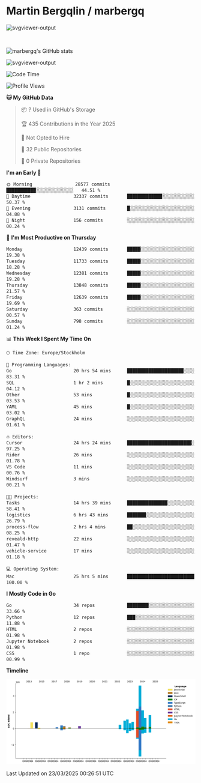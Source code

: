 # Martin Bergqlin / marbergq

![svgviewer-output](https://user-images.githubusercontent.com/2405410/206014777-22d41ecb-c24f-421d-b7d9-bba2cb5bb0de.svg)

<br>

<!--- [![Martin's Week](https://github-readme-stats.vercel.app/api/wakatime?username=marbergq&theme=dark)](https://github.com/anuraghazra/github-readme-stats) -->

![marbergq's GitHub stats](https://github-readme-stats.vercel.app/api?username=marbergq&count_private=true&show_icons=true)

![svgviewer-output](https://wakatime.com/badge/user/3f0a2069-6683-4e19-9a4a-7d21ea815067.svg)

<!--START_SECTION:waka-->
![Code Time](http://img.shields.io/badge/Code%20Time-4%2C943%20hrs%209%20mins-blue)

![Profile Views](http://img.shields.io/badge/Profile%20Views-0-blue)

**🐱 My GitHub Data** 

> 📦 ? Used in GitHub's Storage 
 > 
> 🏆 435 Contributions in the Year 2025
 > 
> 🚫 Not Opted to Hire
 > 
> 📜 32 Public Repositories 
 > 
> 🔑 0 Private Repositories 
 > 
**I'm an Early 🐤** 

```text
🌞 Morning                28577 commits       ███████████░░░░░░░░░░░░░░   44.51 % 
🌆 Daytime                32337 commits       █████████████░░░░░░░░░░░░   50.37 % 
🌃 Evening                3131 commits        █░░░░░░░░░░░░░░░░░░░░░░░░   04.88 % 
🌙 Night                  156 commits         ░░░░░░░░░░░░░░░░░░░░░░░░░   00.24 % 
```
📅 **I'm Most Productive on Thursday** 

```text
Monday                   12439 commits       █████░░░░░░░░░░░░░░░░░░░░   19.38 % 
Tuesday                  11733 commits       █████░░░░░░░░░░░░░░░░░░░░   18.28 % 
Wednesday                12381 commits       █████░░░░░░░░░░░░░░░░░░░░   19.28 % 
Thursday                 13848 commits       █████░░░░░░░░░░░░░░░░░░░░   21.57 % 
Friday                   12639 commits       █████░░░░░░░░░░░░░░░░░░░░   19.69 % 
Saturday                 363 commits         ░░░░░░░░░░░░░░░░░░░░░░░░░   00.57 % 
Sunday                   798 commits         ░░░░░░░░░░░░░░░░░░░░░░░░░   01.24 % 
```


📊 **This Week I Spent My Time On** 

```text
🕑︎ Time Zone: Europe/Stockholm

💬 Programming Languages: 
Go                       20 hrs 54 mins      █████████████████████░░░░   83.31 % 
SQL                      1 hr 2 mins         █░░░░░░░░░░░░░░░░░░░░░░░░   04.12 % 
Other                    53 mins             █░░░░░░░░░░░░░░░░░░░░░░░░   03.53 % 
YAML                     45 mins             █░░░░░░░░░░░░░░░░░░░░░░░░   03.02 % 
GraphQL                  24 mins             ░░░░░░░░░░░░░░░░░░░░░░░░░   01.61 % 

🔥 Editors: 
Cursor                   24 hrs 24 mins      ████████████████████████░   97.25 % 
Rider                    26 mins             ░░░░░░░░░░░░░░░░░░░░░░░░░   01.78 % 
VS Code                  11 mins             ░░░░░░░░░░░░░░░░░░░░░░░░░   00.76 % 
Windsurf                 3 mins              ░░░░░░░░░░░░░░░░░░░░░░░░░   00.21 % 

🐱‍💻 Projects: 
Tasks                    14 hrs 39 mins      ███████████████░░░░░░░░░░   58.41 % 
logistics                6 hrs 43 mins       ███████░░░░░░░░░░░░░░░░░░   26.79 % 
process-flow             2 hrs 4 mins        ██░░░░░░░░░░░░░░░░░░░░░░░   08.25 % 
reveald-http             22 mins             ░░░░░░░░░░░░░░░░░░░░░░░░░   01.47 % 
vehicle-service          17 mins             ░░░░░░░░░░░░░░░░░░░░░░░░░   01.18 % 

💻 Operating System: 
Mac                      25 hrs 5 mins       █████████████████████████   100.00 % 
```

**I Mostly Code in Go** 

```text
Go                       34 repos            ████████░░░░░░░░░░░░░░░░░   33.66 % 
Python                   12 repos            ███░░░░░░░░░░░░░░░░░░░░░░   11.88 % 
HTML                     2 repos             ░░░░░░░░░░░░░░░░░░░░░░░░░   01.98 % 
Jupyter Notebook         2 repos             ░░░░░░░░░░░░░░░░░░░░░░░░░   01.98 % 
CSS                      1 repo              ░░░░░░░░░░░░░░░░░░░░░░░░░   00.99 % 
```



**Timeline**

![Lines of Code chart](https://raw.githubusercontent.com/marbergq/marbergq/main/assets/bar_graph.png)


 Last Updated on 23/03/2025 00:26:51 UTC
<!--END_SECTION:waka-->
